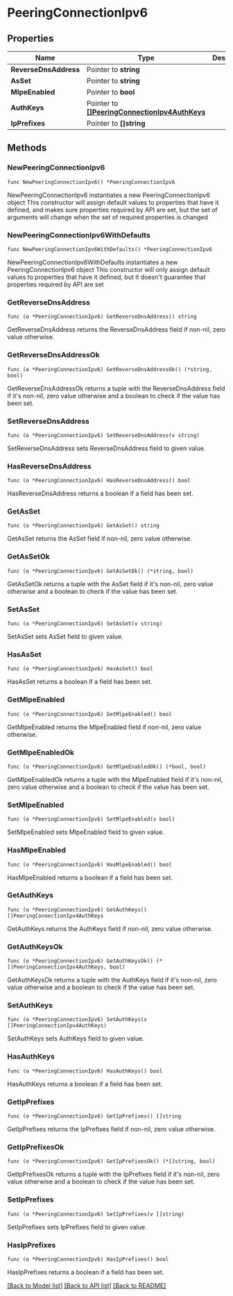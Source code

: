 # PeeringConnectionIpv6

## Properties

Name | Type | Description | Notes
------------ | ------------- | ------------- | -------------
**ReverseDnsAddress** | Pointer to **string** |  | [optional] 
**AsSet** | Pointer to **string** |  | [optional] 
**MlpeEnabled** | Pointer to **bool** |  | [optional] 
**AuthKeys** | Pointer to [**[]PeeringConnectionIpv4AuthKeys**](PeeringConnectionIpv4AuthKeys.md) |  | [optional] 
**IpPrefixes** | Pointer to **[]string** |  | [optional] 

## Methods

### NewPeeringConnectionIpv6

`func NewPeeringConnectionIpv6() *PeeringConnectionIpv6`

NewPeeringConnectionIpv6 instantiates a new PeeringConnectionIpv6 object
This constructor will assign default values to properties that have it defined,
and makes sure properties required by API are set, but the set of arguments
will change when the set of required properties is changed

### NewPeeringConnectionIpv6WithDefaults

`func NewPeeringConnectionIpv6WithDefaults() *PeeringConnectionIpv6`

NewPeeringConnectionIpv6WithDefaults instantiates a new PeeringConnectionIpv6 object
This constructor will only assign default values to properties that have it defined,
but it doesn't guarantee that properties required by API are set

### GetReverseDnsAddress

`func (o *PeeringConnectionIpv6) GetReverseDnsAddress() string`

GetReverseDnsAddress returns the ReverseDnsAddress field if non-nil, zero value otherwise.

### GetReverseDnsAddressOk

`func (o *PeeringConnectionIpv6) GetReverseDnsAddressOk() (*string, bool)`

GetReverseDnsAddressOk returns a tuple with the ReverseDnsAddress field if it's non-nil, zero value otherwise
and a boolean to check if the value has been set.

### SetReverseDnsAddress

`func (o *PeeringConnectionIpv6) SetReverseDnsAddress(v string)`

SetReverseDnsAddress sets ReverseDnsAddress field to given value.

### HasReverseDnsAddress

`func (o *PeeringConnectionIpv6) HasReverseDnsAddress() bool`

HasReverseDnsAddress returns a boolean if a field has been set.

### GetAsSet

`func (o *PeeringConnectionIpv6) GetAsSet() string`

GetAsSet returns the AsSet field if non-nil, zero value otherwise.

### GetAsSetOk

`func (o *PeeringConnectionIpv6) GetAsSetOk() (*string, bool)`

GetAsSetOk returns a tuple with the AsSet field if it's non-nil, zero value otherwise
and a boolean to check if the value has been set.

### SetAsSet

`func (o *PeeringConnectionIpv6) SetAsSet(v string)`

SetAsSet sets AsSet field to given value.

### HasAsSet

`func (o *PeeringConnectionIpv6) HasAsSet() bool`

HasAsSet returns a boolean if a field has been set.

### GetMlpeEnabled

`func (o *PeeringConnectionIpv6) GetMlpeEnabled() bool`

GetMlpeEnabled returns the MlpeEnabled field if non-nil, zero value otherwise.

### GetMlpeEnabledOk

`func (o *PeeringConnectionIpv6) GetMlpeEnabledOk() (*bool, bool)`

GetMlpeEnabledOk returns a tuple with the MlpeEnabled field if it's non-nil, zero value otherwise
and a boolean to check if the value has been set.

### SetMlpeEnabled

`func (o *PeeringConnectionIpv6) SetMlpeEnabled(v bool)`

SetMlpeEnabled sets MlpeEnabled field to given value.

### HasMlpeEnabled

`func (o *PeeringConnectionIpv6) HasMlpeEnabled() bool`

HasMlpeEnabled returns a boolean if a field has been set.

### GetAuthKeys

`func (o *PeeringConnectionIpv6) GetAuthKeys() []PeeringConnectionIpv4AuthKeys`

GetAuthKeys returns the AuthKeys field if non-nil, zero value otherwise.

### GetAuthKeysOk

`func (o *PeeringConnectionIpv6) GetAuthKeysOk() (*[]PeeringConnectionIpv4AuthKeys, bool)`

GetAuthKeysOk returns a tuple with the AuthKeys field if it's non-nil, zero value otherwise
and a boolean to check if the value has been set.

### SetAuthKeys

`func (o *PeeringConnectionIpv6) SetAuthKeys(v []PeeringConnectionIpv4AuthKeys)`

SetAuthKeys sets AuthKeys field to given value.

### HasAuthKeys

`func (o *PeeringConnectionIpv6) HasAuthKeys() bool`

HasAuthKeys returns a boolean if a field has been set.

### GetIpPrefixes

`func (o *PeeringConnectionIpv6) GetIpPrefixes() []string`

GetIpPrefixes returns the IpPrefixes field if non-nil, zero value otherwise.

### GetIpPrefixesOk

`func (o *PeeringConnectionIpv6) GetIpPrefixesOk() (*[]string, bool)`

GetIpPrefixesOk returns a tuple with the IpPrefixes field if it's non-nil, zero value otherwise
and a boolean to check if the value has been set.

### SetIpPrefixes

`func (o *PeeringConnectionIpv6) SetIpPrefixes(v []string)`

SetIpPrefixes sets IpPrefixes field to given value.

### HasIpPrefixes

`func (o *PeeringConnectionIpv6) HasIpPrefixes() bool`

HasIpPrefixes returns a boolean if a field has been set.


[[Back to Model list]](../README.md#documentation-for-models) [[Back to API list]](../README.md#documentation-for-api-endpoints) [[Back to README]](../README.md)


